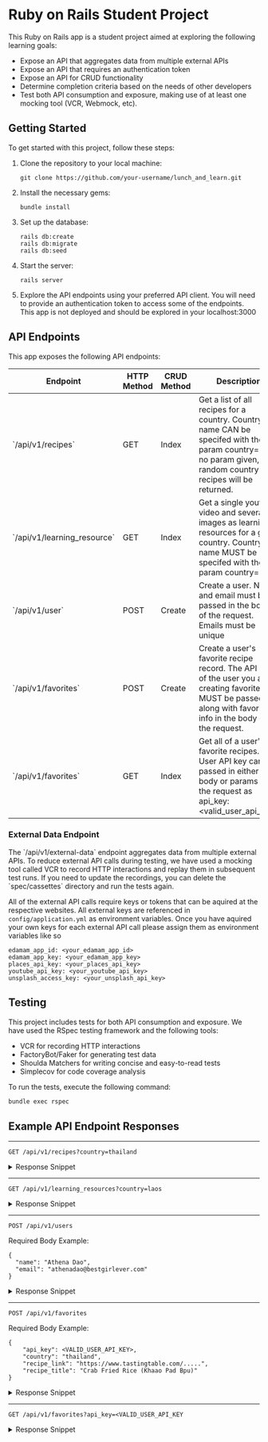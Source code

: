 
# Ruby on Rails Student Project

This Ruby on Rails app is a student project aimed at exploring the following learning goals:

- Expose an API that aggregates data from multiple external APIs
- Expose an API that requires an authentication token
- Expose an API for CRUD functionality
- Determine completion criteria based on the needs of other developers
- Test both API consumption and exposure, making use of at least one mocking tool (VCR, Webmock, etc).

## Getting Started

To get started with this project, follow these steps:

1. Clone the repository to your local machine:
   ```
   git clone https://github.com/your-username/lunch_and_learn.git
   ```

2. Install the necessary gems:
   ```
   bundle install
   ```

3. Set up the database:
   ```
   rails db:create
   rails db:migrate
   rails db:seed
   ```

4. Start the server:
   ```
   rails server
   ```

5. Explore the API endpoints using your preferred API client. You will need to provide an authentication token to access some of the endpoints.  This app is not deployed and should be explored in your localhost:3000

## API Endpoints

This app exposes the following API endpoints:

| Endpoint | HTTP Method | CRUD Method | Description | Authentication |
| --- | --- | --- | --- | --- |
| \`/api/v1/recipes\` | GET | Index | Get a list of all recipes for a country.  Country name CAN be specifed with the param country=<countryname>.  If no param given, a random country's recipes will be returned. | No |
| \`/api/v1/learning_resource\` | GET | Index | Get a single youtube video and several images as learning resources for a given country.  Country name MUST be specifed with the param country=<countryname>. | No |
| \`/api/v1/user\` | POST | Create | Create a user.  Name and email must be passed in the body of the request.  Emails must be unique | No |
| \`/api/v1/favorites\` | POST | Create | Create a user's favorite recipe record.  The API key of the user you are creating favorites for MUST be passed along with favorite info in the body of the request. | Yes |
| \`/api/v1/favorites\` | GET | Index | Get all of a user's favorite recipes.  User API key can be passed in either the body or params of the request as api_key: <valid_user_api_key> | Yes |



### External Data Endpoint

The \`/api/v1/external-data\` endpoint aggregates data from multiple external APIs. To reduce external API calls during testing, we have used a mocking tool called VCR to record HTTP interactions and replay them in subsequent test runs. If you need to update the recordings, you can delete the \`spec/cassettes\` directory and run the tests again.   

All of the external API calls require keys or tokens that can be aquired at the respective websites.  All external keys are referenced in `config/application.yml` as environment variables.
Once you have aquired your own keys for each external API call please assign them as environment variables like so   
```
edamam_app_id: <your_edamam_app_id>
edamam_app_key: <your_edamam_app_key>
places_api_key: <your_places_api_key>
youtube_api_key: <your_youtube_api_key>
unsplash_access_key: <your_unsplash_api_key>
```

## Testing

This project includes tests for both API consumption and exposure. We have used the RSpec testing framework and the following tools:

- VCR for recording HTTP interactions
- FactoryBot/Faker for generating test data
- Shoulda Matchers for writing concise and easy-to-read tests
- Simplecov for code coverage analysis

To run the tests, execute the following command:

```bash
bundle exec rspec
```

## Example API Endpoint Responses
---
`GET /api/v1/recipes?country=thailand`
<details>
  <summary>Response Snippet</summary>

```
{
    "data": [
        {
            "id": null,
            "type": "recipe",
            "attributes": {
                "title": "Andy Ricker's Naam Cheuam Naam Taan Piip (Palm Sugar Simple Syrup)",
                "url": "https://www.seriouseats.com/recipes/2013/11/andy-rickers-naam-cheuam-naam-taan-piip-palm-sugar-simple-syrup.html",
                "country": "thailand",
                "image": "https://edamam-product-images.s3.amazonaws.com/web-img/611/61165abc1c1c6a185fe5e67167d3e1f0.jpg?X-Amz-Security-Token=IQoJb3JpZ2luX2VjEFMaCXVzLWVhc3QtMSJIMEYCIQD8yTzcZWvHgGrqe8QxAqPgo8GHx4xUcp9fkvvagCeDlQIhAOgpPIyVXmD7y2DDoIXk%2BQNQz9s4pObGbQa0bWKRmxZiKsIFCPz%2F%2F%2F%2F%2F%2F%2F%2F%2F%2FwEQABoMMTg3MDE3MTUwOTg2Igzwil2Pd94%2F93aVlp4qlgUWFJXcDWBNIeWNdx9OWZP%2Bnwspgdx6fQSq0%2FzHEjdwnKGp%2Boqr6GqXlVJiMhA6to5unr3F85qTCLq3noKj26RnWg99JzB4RxoijmB8CAGvE%2FFg9RqoQOd7wCIzfoQWHz47yjweuZ%2BQTN88DdcNJbr2i04DwV3RGLIiYTrkPyu6y8L012Ynrh4MgOCW2zgU5wmdZRXybxmLSGrXowPgdhz8yLZl6L9%2BH6BRnN23MWCTEKurg4hjQeW3Du8vMkYlYIzI9ImssDKezr4R9mwvObLckysNMwgw4fdcw8ybWLXZwK%2F8Akr1Sno0B7fzFH4%2BYmBn24An2mV3cCNUxAOBDb0mvQlPkvTyamB0b%2BfRkuxsOE%2BvuyEuHLFW926Q2VvYXyFODxR%2Fon2M3X3ZG8%2B8u2WrMzi837JQpUrb8kmpLxTq3iBrUvCyMrFoaJGnUS9sIcwSdYOjc6plBKKAM%2BhX4UUqRWLumzyDFg22SPoHIulDJXXiLiZqBQlwqL%2BJbcY2LQ%2FzTmuJO35n3iJ8luSYJNf4eAF87uDJcBINGaKAHZTYOpPHyovPhKIEnV4knJaV36G7qILSPPBuBy0EZnRf9w4vEmPMIVO1JXdNCJZjWP%2BKBAuR7jL7j1G3JFXlNARssgRsYF8w%2FjEVWTjybCCRCsPf23B5W69Z2gGucVITQKQqeRB31d60W5VCPMuSrE5ugV60Y5Cm62Od7WAsnG9xQ%2F83PLL5ZgIppi3kLqTv09iUkYD%2BCY89m0HE5%2B0uB1TAhjp2bKLqZh8C%2FW7oiNbuF5FqYD4uOvtE2NcUOb2isPOkeY2VhO7Q0VLJDN8icsmUXOxcbKs2oQvz2765gooDYWBaW19RUwLkOYw3lEm16ujyWPa5TduhHTDjq5WgBjqwAXACf%2Fo%2F2aN%2BcWmSSBL3SxWi9E%2FTNkDabTpdfAV5hhs3%2BTc7W3nK6DF%2FiNdrA2m2If%2Fy6p%2FWH0E9Wx%2B7gVA9Z15ZFyLS38csCNcRU3ToS7iGUn3%2FP7wcSLfEXoRVCiMX2cELhwB9wc1i0ujoBrJ0hTqTDdAJDJrydNxfj9dwqSvhJTB21s6jxnaDz72Oc2MMTZZw6bUO5189N%2BTKdK22SHbr%2B5wmPOXmSg%2B%2FL14UPqhm&X-Amz-Algorithm=AWS4-HMAC-SHA256&X-Amz-Date=20230306T035834Z&X-Amz-SignedHeaders=host&X-Amz-Expires=3600&X-Amz-Credential=ASIASXCYXIIFKUE2QJ3P%2F20230306%2Fus-east-1%2Fs3%2Faws4_request&X-Amz-Signature=dffe351f52b0ee329e54462a0613cf3b88191bf09c784f71ba698666c5b217af"
            }
        },
        {
            "id": null,
            "type": "recipe",
            "attributes": {
                "title": "THAI COCONUT CREMES",
                "url": "https://food52.com/recipes/37220-thai-coconut-cremes",
                "country": "thailand",
                "image": "https://edamam-product-images.s3.amazonaws.com/web-img/8cd/8cd5ec2ff6310a088761956e4e571219.jpg?X-Amz-Security-Token=IQoJb3JpZ2luX2VjEFMaCXVzLWVhc3QtMSJIMEYCIQD8yTzcZWvHgGrqe8QxAqPgo8GHx4xUcp9fkvvagCeDlQIhAOgpPIyVXmD7y2DDoIXk%2BQNQz9s4pObGbQa0bWKRmxZiKsIFCPz%2F%2F%2F%2F%2F%2F%2F%2F%2F%2FwEQABoMMTg3MDE3MTUwOTg2Igzwil2Pd94%2F93aVlp4qlgUWFJXcDWBNIeWNdx9OWZP%2Bnwspgdx6fQSq0%2FzHEjdwnKGp%2Boqr6GqXlVJiMhA6to5unr3F85qTCLq3noKj26RnWg99JzB4RxoijmB8CAGvE%2FFg9RqoQOd7wCIzfoQWHz47yjweuZ%2BQTN88DdcNJbr2i04DwV3RGLIiYTrkPyu6y8L012Ynrh4MgOCW2zgU5wmdZRXybxmLSGrXowPgdhz8yLZl6L9%2BH6BRnN23MWCTEKurg4hjQeW3Du8vMkYlYIzI9ImssDKezr4R9mwvObLckysNMwgw4fdcw8ybWLXZwK%2F8Akr1Sno0B7fzFH4%2BYmBn24An2mV3cCNUxAOBDb0mvQlPkvTyamB0b%2BfRkuxsOE%2BvuyEuHLFW926Q2VvYXyFODxR%2Fon2M3X3ZG8%2B8u2WrMzi837JQpUrb8kmpLxTq3iBrUvCyMrFoaJGnUS9sIcwSdYOjc6plBKKAM%2BhX4UUqRWLumzyDFg22SPoHIulDJXXiLiZqBQlwqL%2BJbcY2LQ%2FzTmuJO35n3iJ8luSYJNf4eAF87uDJcBINGaKAHZTYOpPHyovPhKIEnV4knJaV36G7qILSPPBuBy0EZnRf9w4vEmPMIVO1JXdNCJZjWP%2BKBAuR7jL7j1G3JFXlNARssgRsYF8w%2FjEVWTjybCCRCsPf23B5W69Z2gGucVITQKQqeRB31d60W5VCPMuSrE5ugV60Y5Cm62Od7WAsnG9xQ%2F83PLL5ZgIppi3kLqTv09iUkYD%2BCY89m0HE5%2B0uB1TAhjp2bKLqZh8C%2FW7oiNbuF5FqYD4uOvtE2NcUOb2isPOkeY2VhO7Q0VLJDN8icsmUXOxcbKs2oQvz2765gooDYWBaW19RUwLkOYw3lEm16ujyWPa5TduhHTDjq5WgBjqwAXACf%2Fo%2F2aN%2BcWmSSBL3SxWi9E%2FTNkDabTpdfAV5hhs3%2BTc7W3nK6DF%2FiNdrA2m2If%2Fy6p%2FWH0E9Wx%2B7gVA9Z15ZFyLS38csCNcRU3ToS7iGUn3%2FP7wcSLfEXoRVCiMX2cELhwB9wc1i0ujoBrJ0hTqTDdAJDJrydNxfj9dwqSvhJTB21s6jxnaDz72Oc2MMTZZw6bUO5189N%2BTKdK22SHbr%2B5wmPOXmSg%2B%2FL14UPqhm&X-Amz-Algorithm=AWS4-HMAC-SHA256&X-Amz-Date=20230306T035834Z&X-Amz-SignedHeaders=host&X-Amz-Expires=3600&X-Amz-Credential=ASIASXCYXIIFKUE2QJ3P%2F20230306%2Fus-east-1%2Fs3%2Faws4_request&X-Amz-Signature=c34df24a1dd818c1ae90c8ae201e08ccc5d5800ec69d9de8d808fa0dedd50722"
            }
        }
    ]
}
```

</details>

---
`GET /api/v1/learning_resources?country=laos`
<details>
  <summary>Response Snippet</summary>

```
{
    "data": {
        "id": null,
        "type": "learning_resource",
        "attributes": {
            "country": "laos",
            "video": {
                "title": "Chef James Syhabout and Anthony Bourdain on the secrets behind Lao cuisine",
                "youtube_video_id": "uJGbfzixcjU"
            },
            "images": [
                {
                    "alt_tag": "time lapse photography of flying hot air balloon",
                    "url": "https://images.unsplash.com/photo-1540611025311-01df3cef54b5?ixid=Mnw0MTkzMDd8MHwxfHNlYXJjaHwxfHxsYW9zfGVufDB8fHx8MTY3ODI1MTQyOQ&ixlib=rb-4.0.3"
                },
                {
                    "alt_tag": "aerial view of city at daytime",
                    "url": "https://images.unsplash.com/photo-1570366583862-f91883984fde?ixid=Mnw0MTkzMDd8MHwxfHNlYXJjaHwyfHxsYW9zfGVufDB8fHx8MTY3ODI1MTQyOQ&ixlib=rb-4.0.3"
                }
            ]
        }
    }
}
```
</details>

---
`POST /api/v1/users`

Required Body Example:   
```
{
  "name": "Athena Dao",
  "email": "athenadao@bestgirlever.com"
}
```
<details>
  <summary>Response Snippet</summary>

```
{
    "data": {
        "id": "1",
        "type": "user",
        "attributes": {
            "name": "Athena Dao",
            "email": "athenadao@bestgirlever.com",
            "api_key": "c8a4793b-e49e-46c6-af97-4cbd3040601e"
        }
    }
}
```
</details>

---
`POST /api/v1/favorites`

Required Body Example:   
```
{
    "api_key": <VALID_USER_API_KEY>,
    "country": "thailand",
    "recipe_link": "https://www.tastingtable.com/.....",
    "recipe_title": "Crab Fried Rice (Khaao Pad Bpu)"
}
```
<details>
  <summary>Response Snippet</summary>

```
{
    "success": "Favorite added successfully"
}
```
</details>

---
`GET /api/v1/favorites?api_key=<VALID_USER_API_KEY`

<details>
  <summary>Response Snippet</summary>

```
{
    "data": [
        {
            "id": "1",
            "type": "favorite",
            "attributes": {
                "recipe_title": "Crab Fried Rice (Khaao Pad Bpu)",
                "recipe_link": "https://www.tastingtable.com/.....",
                "country": "thailand",
                "created_at": "2023-03-08T08:57:15.485Z"
            }
        }
    ]
}
```
</details>
